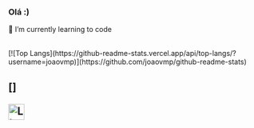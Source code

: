 ### Olá :)
 🌱 I’m currently learning to code

<br>
[![Top Langs](https://github-readme-stats.vercel.app/api/top-langs/?username=joaovmp)](https://github.com/joaovmp/github-readme-stats)
<h2>
[<imgsrc="https://camo.githubusercontent.com/e5951657fea2e2514c698c2a91150af210fc80f79f4e27a18821ff8c75fce796/68747470733a2f2f6769746875622d726561646d652d73746174732e76657263656c2e6170702f6170692f746f702d6c616e67732f3f757365726e616d653d6a6f616f766d70" alt="Top Langs" data-canonical-src="https://github-readme-stats.vercel.app/api/top-langs/?username=joaovmp" style="max-width: 100%;">]
 
[<img src="https://github.com/TheDudeThatCode/TheDudeThatCode/blob/master/Assets/Linkedin.svg" alt="Linkedin Logo" width="32">](https://in.linkedin.com/in/joão-victor-moreira-66535837)
</h2>
<!--
**joaovmp/joaovmp** is a ✨ _special_ ✨ repository because its `README.md` (this file) appears on your GitHub profile.

Here are some ideas to get you started:

- 🔭 I’m currently working on ...
- 🌱 I’m currently learning ...
- 👯 I’m looking to collaborate on ...
- 🤔 I’m looking for help with ...
- 💬 Ask me about ...
- 📫 How to reach me: ...
- 😄 Pronouns: ...
- ⚡ Fun fact: ...
-->
